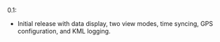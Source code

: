 0.1:
- Initial release with data display, two view modes, time syncing, GPS
  configuration, and KML logging.
